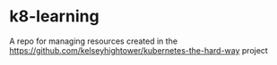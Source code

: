 # k8-learning
A repo for managing resources created in the https://github.com/kelseyhightower/kubernetes-the-hard-way project
